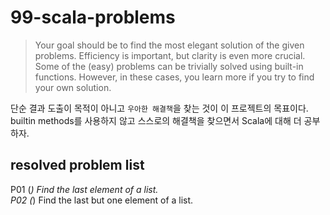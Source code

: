 # 99-scala-problems

> Your goal should be to find the most elegant solution of the given problems. Efficiency is important, but clarity is even more crucial. Some of the (easy) problems can be trivially solved using built-in functions. However, in these cases, you learn more if you try to find your own solution.

단순 결과 도출이 목적이 아니고 `우아한 해결책`을 찾는 것이 이 프로젝트의 목표이다. builtin methods를 사용하지 않고 스스로의 해결책을 찾으면서 Scala에 대해 더 공부하자.

## resolved problem list

P01 (*) Find the last element of a list.  
P02 (*) Find the last but one element of a list.  
